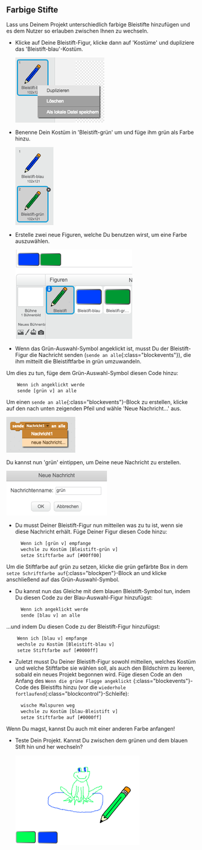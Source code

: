 ## Farbige Stifte

Lass uns Deinem Projekt unterschiedlich farbige Bleistifte hinzufügen und es dem Nutzer so erlauben zwischen Ihnen zu wechseln.

+ Klicke auf Deine Bleistift-Figur, klicke dann auf 'Kostüme' und dupliziere das 'Bleistift-blau'-Kostüm.

	![screenshot](images/paint-blue-duplicate.png)

+ Benenne Dein Kostüm in 'Bleistift-grün' um und füge ihm grün als Farbe hinzu.

	![screenshot](images/paint-pencil-green.png)

+ Erstelle zwei neue Figuren, welche Du benutzen wirst, um eine Farbe auszuwählen.

	![screenshot](images/paint-selectors.png)

+ Wenn das Grün-Auswahl-Symbol angeklickt ist, musst Du der Bleistift-Figur die Nachricht senden (`sende an alle`{:class="blockevents"}), die ihm mitteilt die Bleistiftfarbe in grün umzuwandeln.

Um dies zu tun, füge dem Grün-Auswahl-Symbol diesen Code hinzu:

  ```blocks
      Wenn ich angeklickt werde
      sende [grün v] an alle
  ```
  
Um einen `sende an alle`{:class="blockevents"}-Block zu erstellen, klicke auf den nach unten zeigenden Pfeil und wähle 'Neue Nachricht...' aus.

![screenshot](images/paint-broadcast.png)

Du kannst nun 'grün' eintippen, um Deine neue Nachricht zu erstellen.

![screenshot](images/paint-green-message.png)

+ Du musst Deiner Bleistift-Figur nun mitteilen was zu tu ist, wenn sie diese Nachricht erhält. Füge Deiner Figur diesen Code hinzu:

	```blocks
      Wenn ich [grün v] empfange
      wechsle zu Kostüm [Bleistift-grün v]
      setze Stiftfarbe auf [#00ff00]
	```

Um die Stiftfarbe auf grün zu setzen, klicke die grün gefärbte Box in dem `setze Schriftfarbe auf`{:class="blockpen"}-Block an und klicke anschließend auf das Grün-Auswahl-Symbol.

+ Du kannst nun das Gleiche mit dem blauen Bleistift-Symbol tun, indem Du diesen Code zu der Blau-Auswahl-Figur hinzufügst:

	```blocks
      Wenn ich angeklickt werde
      sende [blau v] an alle
	```

...und indem Du diesen Code zu der Bleistift-Figur hinzufügst:

  ```blocks
      Wenn ich [blau v] empfange
      wechsle zu Kostüm [Bleistift-blau v]
      setze Stiftfarbe auf [#0000ff]
  ```

+ Zuletzt musst Du Deiner Bleistift-Figur sowohl mitteilen, welches Kostüm und welche Stiftfarbe sie wählen soll, als auch den Bildschirm zu leeren, sobald ein neues Projekt begonnen wird. Füge diesen Code an den Anfang des `Wenn die grüne Flagge angeklickt` {:class="blockevents"}-Code des Bleistifts hinzu (vor die `wiederhole fortlaufend`{:class="blockcontrol"}-Schleife):

	```blocks
      wische Malspuren weg
      wechsle zu Kostüm [blau-Bleistift v]
      setze Stiftfarbe auf [#0000ff]
	```

Wenn Du magst, kannst Du auch mit einer anderen Farbe anfangen!

+ Teste Dein Projekt. Kannst Du zwischen dem grünen und dem blauen Stift hin und her wechseln?

	![screenshot](images/paint-pens-test.png)



